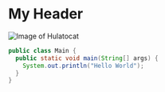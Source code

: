 # My Header
![Image of Hulatocat](https://octodex.github.com/images/hula_loop_octodex03.gif)

```java
public class Main {
  public static void main(String[] args) {
    System.out.println("Hello World");
  }
}
```
